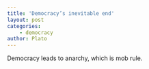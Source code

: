 ```yaml
---
title: 'Democracy’s inevitable end'
layout: post
categories:
    - democracy
author: Plato
---
```


Democracy leads to anarchy, which is mob rule.